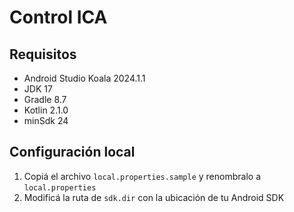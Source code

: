 # Control ICA

## Requisitos

- Android Studio Koala 2024.1.1
- JDK 17
- Gradle 8.7
- Kotlin 2.1.0
- minSdk 24

## Configuración local

1. Copiá el archivo `local.properties.sample` y renombralo a `local.properties`
2. Modificá la ruta de `sdk.dir` con la ubicación de tu Android SDK